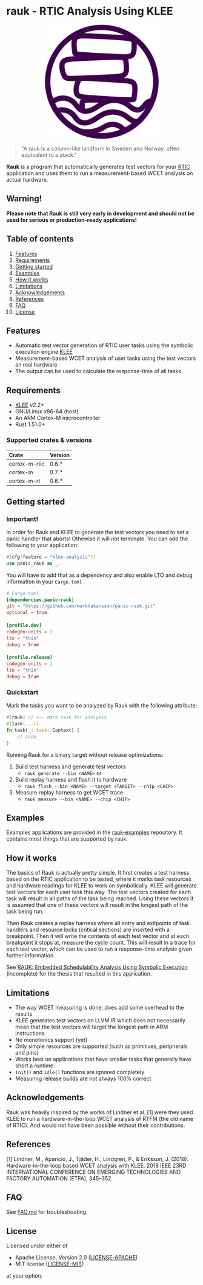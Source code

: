 # rauk - RTIC Analysis Using KLEE 
<p align="center">
 <img src=".github/drawing.png" width="300" height="300">
</p>

> "A rauk is a column-like landform in Sweden and Norway, often equivalent to a stack."

**Rauk** is a program that automatically generates test vectors for your [RTIC](https://rtic.rs) application and uses them to
run a measurement-based WCET analysis on actual hardware. 

## Warning!
__Please note that Rauk is still very early in development and should not be used for serious or production-ready applications!__

## Table of contents
1. [Features](#features)
2. [Requirements](#requirements)
3. [Getting started](#getting-started)
4. [Examples](#examples)
5. [How it works](#how-it-works)
6. [Limitations](#limitations)
7. [Acknowledgements](#acknowledgements)
8. [References](#references)
9. [FAQ](#faq)
10. [License](#license)

## Features
- Automatic test vector generation of RTIC user tasks using the symbolic execution engine [KLEE](https://github.com/klee/klee)
- Measurement-based WCET analysis of user tasks using the test vectors an real hardware
- The output can be used to calculate the response-time of all tasks

## Requirements
* [KLEE](https://github.com/klee/klee) v2.2+
* GNU/Linux x86-64 (host)
* An ARM Cortex-M microcontroller 
* Rust 1.51.0+

### Supported crates & versions

| Crate         | Version  |
| :------------ | :------- |
| cortex-m-rtic | 0.6.*    |
| cortex-m      | 0.7.*    |
| cortex-m-rt   | 0.6.*    |


## Getting started

### Important!
In order for Rauk and KLEE to generate the test vectors you need to set a panic handler that aborts! Othewise it will not terminate. You can add the following
to your application:
```rust
#[cfg(feature = "klee-analysis")]
use panic_rauk as _;
```
You will have to add that as a dependency and also enable LTO and debug information in your `Cargo.toml`
```toml
# Cargo.toml
[dependencies.panic-rauk]
git = "https://github.com/markhakansson/panic-rauk.git"
optional = true

[profile.dev]
codegen-units = 1
lto = "thin"
debug = true

[profile.release]
codegen-units = 1
lto = "thin"
debug = true
```
### Quickstart
Mark the tasks you want to be analyzed by Rauk with the following attribute:
```rust
#[rauk] // <-- mark task for analysis
#[task(...)]
fn task(_: task::Context) {
    // code
}
```

Running Rauk for a binary target without release optimizations: 
1. Build test harness and generate test vectors
    - `rauk generate --bin <NAME>` or 
2. Build replay harness and flash it to hardware
    - `rauk flash --bin <NAME> --target <TARGET> --chip <CHIP>`
3. Measure replay harness to get WCET trace
    - `rauk measure --bin <NAME> --chip <CHIP>`

## Examples
Examples applications are provided in the [rauk-examples](https://github.com/markhakansson/rauk-examples) repository.
It contains most things that are supported by rauk.

## How it works
The basics of Rauk is actually pretty simple. It first creates a test harness based on the RTIC application to be tested, 
where it marks task resources and hardware readings for KLEE to work on symbolically. KLEE will generate test vectors for 
each user task this way. The test vectors created for each task will result in all paths of the task being reached. Using
these vectors it is assumed that one of these vectors will result in the longest path of the task being run. 

Then Rauk creates a replay harness where all entry and exitpoints of task handlers and resource locks (critical sections)
are inserted with a breakpoint. Then it will write the contents of each test vector and at each breakpoint it stops at,
measure the cycle count. This will result in a trace for each test vector, which can be used to run a response-time analysis
given further information.

See [RAUK: Embedded Schedulability Analysis Using Symbolic Execution](https://github.com/markhakansson/master-thesis) (incomplete)
for the thesis that resulted in this application.

## Limitations
* The way WCET measuring is done, does add some overhead to the results
* KLEE generates test vectors on LLVM IR which does not necessarily mean that the test vectors will target the longest path in ARM instructions
* No monotonics support (yet)
* Only simple resources are supported (such as primitives, peripherals and pins)
* Works best on applications that have smaller tasks that generally have short a runtime
* `ìnit()` and `idle()` functions are ignored completely
* Measuring release builds are not always 100% correct

## Acknowledgements
Rauk was heavily inspired by the works of Lindner et al. [1] were they used KLEE to run a hardware-in-the-loop WCET analysis of RTFM (the old name of RTIC). And would not have been possible without their contributions.

## References
[1] Lindner, M., Aparicio, J., Tjäder, H., Lindgren, P., & Eriksson, J. (2018). Hardware-in-the-loop based WCET analysis with KLEE. 2018 IEEE 23RD INTERNATIONAL CONFERENCE ON EMERGING TECHNOLOGIES AND FACTORY AUTOMATION (ETFA), 345–352.

## FAQ
See [FAQ.md](docs/FAQ.md) for troubleshooting.

## License
Licensed under either of

* Apache License, Version 2.0 ([LICENSE-APACHE](/LICENSE-APACHE))
* MIT license ([LICENSE-MIT](/LICENSE-MIT))

at your option.
